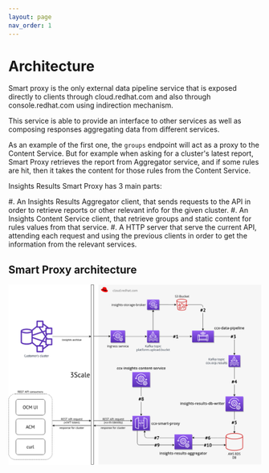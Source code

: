 ```yaml
---
layout: page
nav_order: 1
---
```


# Architecture

Smart proxy is the only external data pipeline service that is exposed directly
to clients through cloud.redhat.com and also through console.redhat.com using
indirection mechanism.

This service is able to provide an interface to other services as well as
composing responses aggregating data from different services.

As an example of the first one, the `groups` endpoint will act as a proxy to the
Content Service. But for example when asking for a cluster's latest report,
Smart Proxy retrieves the report from Aggregator service, and if some rules are
hit, then it takes the content for those rules from the Content Service.

Insights Results Smart Proxy has 3 main parts:

#. An Insights Results Aggregator client, that sends requests to the API in
order to retrieve reports or other relevant info for the given cluster.
#. An Insights Content Service client, that retrieve groups and static content
for rules values from that service.
#. A HTTP server that serve the current API, attending each request and using
the previous clients in order to get the information from the relevant services.

## Smart Proxy architecture

![external-data-pipeline-arch](Smart%20proxy%20architecture.png "External Data Pipeline Architecture")
